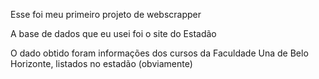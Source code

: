 Esse foi meu primeiro projeto de webscrapper

A base de dados que eu usei foi o site do Estadão

O dado obtido foram informações dos cursos da Faculdade Una de Belo Horizonte, listados no estadão (obviamente) 

